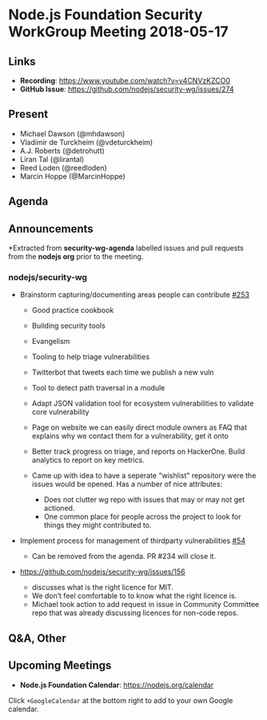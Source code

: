 # Node.js Foundation Security WorkGroup Meeting 2018-05-17

## Links

* **Recording**:  https://www.youtube.com/watch?v=v4CNVzKZCO0
* **GitHub Issue**: https://github.com/nodejs/security-wg/issues/274

## Present

* Michael Dawson (@mhdawson)
* Vladimir de Turckheim (@vdeturckheim)
* A.J. Roberts (@detrohutt)
* Liran Tal (@lirantal)
* Reed Loden (@reedloden)
* Marcin Hoppe (@MarcinHoppe)

## Agenda

## Announcements
 
*Extracted from **security-wg-agenda** labelled issues and pull requests from the **nodejs org** prior to the meeting.

### nodejs/security-wg


* Brainstorm capturing/documenting areas people can contribute [#253](https://github.com/nodejs/security-wg/issues/253)

  * Good practice cookbook
  * Building security tools
  * Evangelism
  * Tooling to help triage vulnerabilities
  * Twitterbot that tweets each time we publish a new vuln
  * Tool to detect path traversal in a module
  * Adapt JSON validation tool for ecosystem vulnerabilities to validate core vulnerability
  * Page on website we can easily direct module owners as FAQ that explains why we contact
     them for a vulnerability, get it onto 
  * Better track progress on triage, and reports on HackerOne.  Build analytics to report on 
    key metrics. 

  * Came up with idea to have a seperate "wishlist" repository were the issues would be opened.  Has a number of
    nice attributes:
    * Does not clutter wg repo with issues that may or may not get actioned.
    * One common place for people across the project to look for things they might contributed to.

* Implement process for management of thirdparty vulnerabilities [#54](https://github.com/nodejs/security-wg/issues/54)

  * Can be removed from the agenda. PR #234 will close it.

* https://github.com/nodejs/security-wg/issues/156

  * discusses what is the right licence for MIT.
  * We don’t feel comfortable to to know what the right licence is.
  * Michael took action to add request in issue in Community Committee repo that was already discussing
    licences for non-code repos.

## Q&A, Other

## Upcoming Meetings

* **Node.js Foundation Calendar**: https://nodejs.org/calendar

Click `+GoogleCalendar` at the bottom right to add to your own Google calendar.



